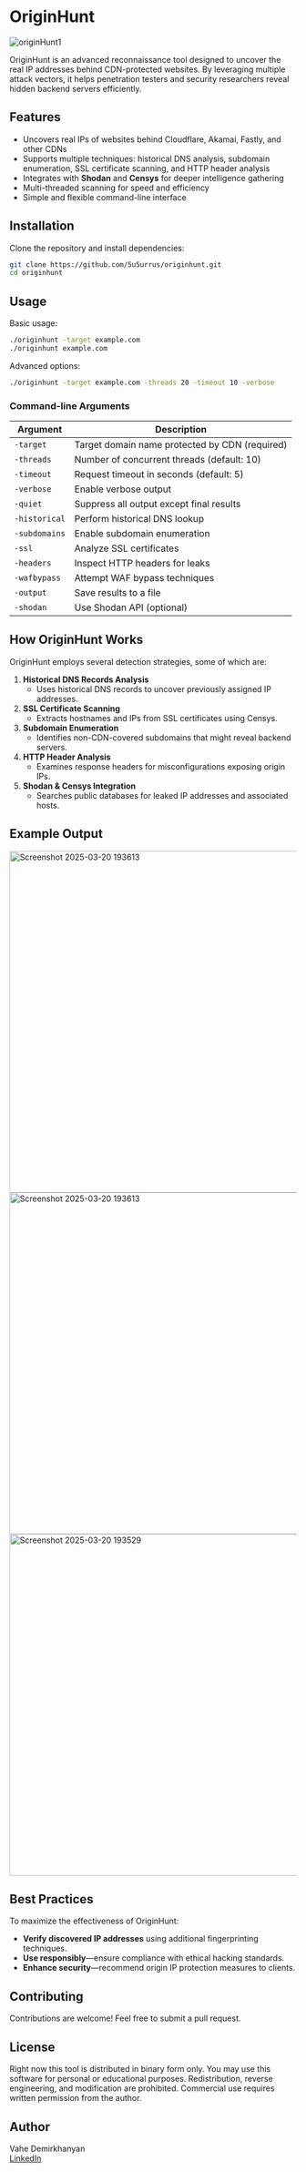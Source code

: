 # OriginHunt

![originHunt1](https://github.com/user-attachments/assets/bdaa465d-46ee-4a23-9282-716a2a30454c)

OriginHunt is an advanced reconnaissance tool designed to uncover the real IP addresses behind CDN-protected websites. By leveraging multiple attack vectors, it helps penetration testers and security researchers reveal hidden backend servers efficiently.

## Features

- Uncovers real IPs of websites behind Cloudflare, Akamai, Fastly, and other CDNs
- Supports multiple techniques: historical DNS analysis, subdomain enumeration, SSL certificate scanning, and HTTP header analysis
- Integrates with **Shodan** and **Censys** for deeper intelligence gathering
- Multi-threaded scanning for speed and efficiency
- Simple and flexible command-line interface

## Installation

Clone the repository and install dependencies:

```bash
git clone https://github.com/5u5urrus/originhunt.git
cd originhunt
```

## Usage

Basic usage:

```bash
./originhunt -target example.com
./originhunt example.com
```

Advanced options:

```bash
./originhunt -target example.com -threads 20 -timeout 10 -verbose
```

### Command-line Arguments

| Argument         | Description                                      |
|-----------------|--------------------------------------------------|
| `-target`      | Target domain name protected by CDN (required)   |
| `-threads`     | Number of concurrent threads (default: 10)       |
| `-timeout`     | Request timeout in seconds (default: 5)          |
| `-verbose`     | Enable verbose output                            |
| `-quiet`       | Suppress all output except final results         |
| `-historical`  | Perform historical DNS lookup                    |
| `-subdomains`  | Enable subdomain enumeration                     |
| `-ssl`         | Analyze SSL certificates                         |
| `-headers`     | Inspect HTTP headers for leaks                   |
| `-wafbypass`   | Attempt WAF bypass techniques                    |
| `-output`      | Save results to a file                           |
| `-shodan`      | Use Shodan API (optional)                        |


## How OriginHunt Works

OriginHunt employs several detection strategies, some of which are:

1. **Historical DNS Records Analysis**
   - Uses historical DNS records to uncover previously assigned IP addresses.
2. **SSL Certificate Scanning**
   - Extracts hostnames and IPs from SSL certificates using Censys.
3. **Subdomain Enumeration**
   - Identifies non-CDN-covered subdomains that might reveal backend servers.
4. **HTTP Header Analysis**
   - Examines response headers for misconfigurations exposing origin IPs.
5. **Shodan & Censys Integration**
   - Searches public databases for leaked IP addresses and associated hosts.

## Example Output

<img width="600" alt="Screenshot 2025-03-20 193613" src="https://github.com/user-attachments/assets/0d8273dd-dd42-436f-91a8-9a0a7482a2a9" />
<img width="600" alt="Screenshot 2025-03-20 193613" src="https://github.com/user-attachments/assets/54c45d90-7514-4f47-baa1-9c07633aa0fb" />
<img width="600" alt="Screenshot 2025-03-20 193529" src="https://github.com/user-attachments/assets/b5ab3c86-06dd-4024-8cdf-b42043c504f2" />

## Best Practices

To maximize the effectiveness of OriginHunt:

- **Verify discovered IP addresses** using additional fingerprinting techniques.
- **Use responsibly**—ensure compliance with ethical hacking standards.
- **Enhance security**—recommend origin IP protection measures to clients.

## Contributing

Contributions are welcome! Feel free to submit a pull request.

## License

Right now this tool is distributed in binary form only. You may use this software for personal or educational purposes. 
Redistribution, reverse engineering, and modification are prohibited. Commercial use requires written permission from the author.

## Author

Vahe Demirkhanyan  
[LinkedIn](https://www.linkedin.com/in/vahearamian/)

